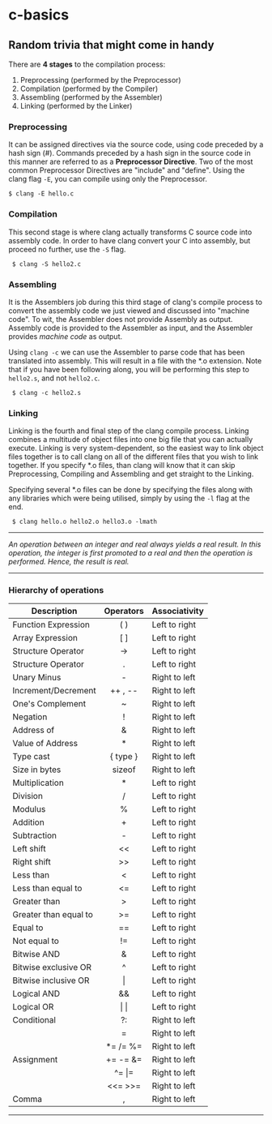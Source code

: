 # c-basics

## Random trivia that might come in handy

There are **4 stages** to the compilation process:
1. Preprocessing (performed by the Preprocessor)
2. Compilation (performed by the Compiler)
3. Assembling (performed by the Assembler)
4. Linking (performed by the Linker)

### Preprocessing

It can be assigned directives via the source code, using code preceded by a hash sign (#). Commands preceded by a hash sign in the source code in this manner are referred to as a **Preprocessor Directive**. Two of the most common Preprocessor Directives are "include" and "define". Using the clang flag `-E`, you can compile using only the Preprocessor. 

```shell 
$ clang -E hello.c 
```

### Compilation 

This second stage is where clang actually transforms C source code into assembly code. In order to have clang convert your C into assembly, but proceed no further, use the `-S` flag.

```shell
 $ clang -S hello2.c
```

### Assembling 
It is the Assemblers job during this third stage of clang's compile process to convert the assembly code we just viewed and discussed into "machine code". To wit, the Assembler does not provide Assembly as output. Assembly code is provided to the Assembler as input, and the Assembler provides *machine code* as output.

Using `clang -c` we can use the Assembler to parse code that has been translated into assembly. This will result in a file with the *.o extension. Note that if you have been following along, you will be performing this step to `hello2.s`, and not `hello2.c`.

```shell
 $ clang -c hello2.s
```

### Linking 
Linking is the fourth and final step of the clang compile process. Linking combines a multitude of object files into one big file that you can actually execute. Linking is very system-dependent, so the easiest way to link object files together is to call clang on all of the different files that you wish to link together. If you specify *.o files, than clang will know that it can skip Preprocessing, Compiling and Assembling and get straight to the Linking.

Specifying several *.o files can be done by specifying the files along with any libraries which were being utilised, simply by using the `-l` flag at the end.
```shell
 $ clang hello.o hello2.o hello3.o -lmath
```

---

*An operation between an integer and real always yields a real result. In this operation, the integer is first promoted to a real and then the operation is performed. Hence, the result is real.*

---

### Hierarchy of operations

| Description | Operators | Associativity |
| --- | :---: | --- |
| Function Expression | ( ) | Left to right |
| Array Expression | [ ]| Left to right |
| Structure Operator | -> | Left to right |
| Structure Operator | . | Left to right |
| Unary Minus | - | Right to left |
| Increment/Decrement | ++ , -- | Right to left |
| One's Complement | ~ | Right to left |
| Negation | ! | Right to left |
| Address of | & | Right to left |
| Value of Address | * | Right to left |
| Type cast | { type } | Right to left |
| Size in bytes | sizeof | Right to left |
| Multiplication | * | Left to right |
| Division | / | Left to right |
| Modulus | % | Left to right |
| Addition | + | Left to right |
| Subtraction | - | Left to right |
| Left shift | << | Left to right |
| Right shift | >> | Left to right |
| Less than | < | Left to right |
| Less than equal to | <= | Left to right |
| Greater than | > | Left to right |
| Greater than equal to | >= | Left to right |
| Equal to | == | Left to right |
| Not equal to | != | Left to right |
| Bitwise AND | & | Left to right |
| Bitwise exclusive OR | ^ | Left to right |
| Bitwise inclusive OR | \| | Left to right |
| Logical AND | && | Left to right |
| Logical OR | \| \| | Left to right |
| Conditional | ?: | Right to left |
| | = | Right to left |
| | *= /= %=| Right to left |
| Assignment | += -= &=| Right to left |
| | ^= \|=| Right to left |
| | <<= >>= | Right to left |
| Comma | , | Right to left |


---

